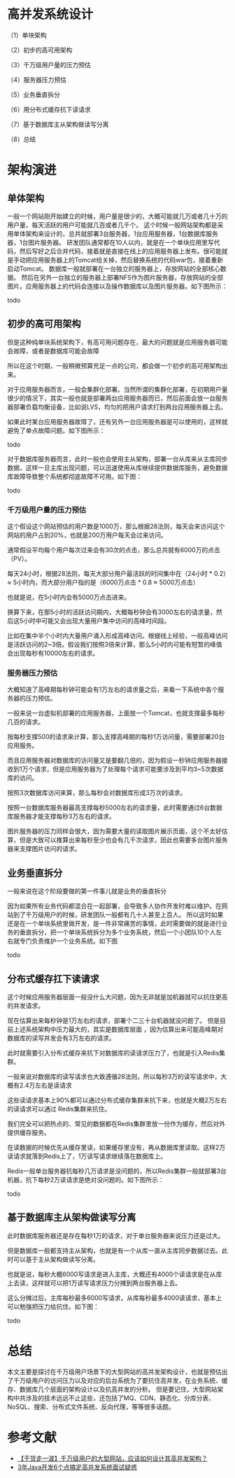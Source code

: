 # 高并发系统设计


（1）单块架构

（2）初步的高可用架构

（3）千万级用户量的压力预估

（4）服务器压力预估

（5）业务垂直拆分

（6）用分布式缓存抗下读请求

（7）基于数据库主从架构做读写分离

（8）总结

# 架构演进
## 单体架构
一般一个网站刚开始建立的时候，用户量是很少的，大概可能就几万或者几十万的用户量，每天活跃的用户可能就几百或者几千个。
这个时候一般网站架构都是采用单体架构来设计的，总共就部署3台服务器，1台应用服务器，1台数据库服务器，1台图片服务器。
研发团队通常都在10人以内，就是在一个单块应用里写代码，然后写好之后合并代码，接着就是直接在线上的应用服务器上发布。很可能就是手动把应用服务器上的Tomcat给关掉，然后替换系统的代码war包，接着重新启动Tomcat。
数据库一般就部署在一台独立的服务器上，存放网站的全部核心数据。
然后在另外一台独立的服务器上部署NFS作为图片服务器，存放网站的全部图片。应用服务器上的代码会连接以及操作数据库以及图片服务器。如下图所示：

todo

## 初步的高可用架构
但是这种纯单块系统架构下，有高可用问题存在，最大的问题就是应用服务器可能会故障，或者是数据库可能会故障

所以在这个时期，一般稍微预算充足一点的公司，都会做一个初步的高可用架构出来。

对于应用服务器而言，一般会集群化部署。当然所谓的集群化部署，在初期用户量很少的情况下，其实一般也就是部署两台应用服务器而已，然后前面会放一台服务器部署负载均衡设备，比如说LVS，均匀的把用户请求打到两台应用服务器上去。

如果此时某台应用服务器故障了，还有另外一台应用服务器是可以使用的，这样就避免了单点故障问题。如下图所示：

todo

对于数据库服务器而言，此时一般也会使用主从架构，部署一台从库来从主库同步数据，这样一旦主库出现问题，可以迅速使用从库继续提供数据库服务，避免数据库故障导致整个系统都彻底故障不可用。如下图：

todo

### 千万级用户量的压力预估
这个假设这个网站预估的用户数是1000万，那么根据28法则，每天会来访问这个网站的用户占到20%，也就是200万用户每天会过来访问。

通常假设平均每个用户每次过来会有30次的点击，那么总共就有6000万的点击（PV）。

每天24小时，根据28法则，每天大部分用户最活跃的时间集中在（24小时 * 0.2）≈ 5小时内，而大部分用户指的是（6000万点击 * 0.8 ≈ 5000万点击）

也就是说，在5小时内会有5000万点击进来。

换算下来，在那5小时的活跃访问期内，大概每秒钟会有3000左右的请求量，然后这5小时中可能又会出现大量用户集中访问的高峰时间段。

比如在集中半个小时内大量用户涌入形成高峰访问。根据线上经验，一般高峰访问是活跃访问的2~3倍。假设我们按照3倍来计算，那么5小时内可能有短暂的峰值会出现每秒有10000左右的请求。

### 服务器压力预估
大概知道了高峰期每秒钟可能会有1万左右的请求量之后，来看一下系统中各个服务器的压力预估。

一般来说一台虚拟机部署的应用服务器，上面放一个Tomcat，也就支撑最多每秒几百的请求。

按每秒支撑500的请求来计算，那么支撑高峰期的每秒1万访问量，需要部署20台应用服务。

而且应用服务器对数据库的访问量又是要翻几倍的，因为假设一秒钟应用服务器接收到1万个请求，但是应用服务器为了处理每个请求可能要涉及到平均3~5次数据库的访问。

按照3次数据库访问来算，那么每秒会对数据库形成3万次的请求。

按照一台数据库服务器最高支撑每秒5000左右的请求量，此时需要通过6台数据库服务器才能支撑每秒3万左右的请求。

图片服务器的压力同样会很大，因为需要大量的读取图片展示页面，这个不太好估算，但是大致可以推算出来每秒至少也会有几千次请求，因此也需要多台图片服务器来支撑图片访问的请求。


## 业务垂直拆分
一般来说在这个阶段要做的第一件事儿就是业务的垂直拆分

因为如果所有业务代码都混合在一起部署，会导致多人协作开发时难以维护。在网站到了千万级用户的时候，研发团队一般都有几十人甚至上百人。
所以这时如果还是在一个单块系统里做开发，是一件非常痛苦的事情，此时需要做的就是进行业务的垂直拆分，把一个单块系统拆分为多个业务系统，然后一个小团队10个人左右就专门负责维护一个业务系统。如下图

todo

## 分布式缓存扛下读请求
这个时候应用服务器层面一般没什么大问题，因为无非就是加机器就可以抗住更高的并发请求。

现在估算出来每秒钟是1万左右的请求，部署个二三十台机器就没问题了。
但是目前上述系统架构中压力最大的，其实是数据库层面 ，因为估算出来可能高峰期对数据库的读写并发会有3万左右的请求。

此时就需要引入分布式缓存来抗下对数据库的读请求压力了，也就是引入Redis集群。

一般来说对数据库的读写请求也大致遵循28法则，所以每秒3万的读写请求中，大概有2.4万左右是读请求

这些读请求基本上90%都可以通过分布式缓存集群来抗下来，也就是大概2万左右的读请求可以通过 Redis集群来抗住。

我们完全可以把热点的、常见的数据都在Redis集群里放一份作为缓存，然后对外提供缓存服务。

在读数据的时候优先从缓存里读，如果缓存里没有，再从数据库里读取。这样2万读请求就落到Redis上了，1万读写请求继续落在数据库上。

Redis一般单台服务器抗每秒几万请求是没问题的，所以Redis集群一般就部署3台机器，抗下每秒2万读请求是绝对没问题的。如下图所示：

todo 

## 基于数据库主从架构做读写分离
此时数据库服务器还是存在每秒1万的请求，对于单台服务器来说压力还是过大。

但是数据库一般都支持主从架构，也就是有一个从库一直从主库同步数据过去。此时可以基于主从架构做读写分离。

也就是说，每秒大概6000写请求是进入主库，大概还有4000个读请求是在从库上去读，这样就可以把1万读写请求压力分摊到两台服务器上去。

这么分摊过后，主库每秒最多6000写请求，从库每秒最多4000读请求，基本上可以勉强把压力给抗住。如下图：

todo 

# 总结
本文主要是探讨在千万级用户场景下的大型网站的高并发架构设计，也就是预估出了千万级用户的访问压力以及对应的后台系统为了要抗住高并发，在业务系统、缓存、数据库几个层面的架构设计以及抗高并发的分析。
但是要记住，大型网站架构中共涉及的技术远远不止这些，还包括了MQ、CDN、静态化、分库分表、NoSQL、搜索、分布式文件系统、反向代理，等等很多话题。


# 参考文献
- [【干货走一波】千万级用户的大型网站，应该如何设计其高并发架构？](https://juejin.im/post/5cceee97f265da03b20442df#heading-4)
- [3年Java开发6个点搞定高并发系统面试疑惑](https://juejin.im/post/5d7617e8518825491b723620)